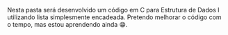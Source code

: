 Nesta pasta será desenvolvido um código em C para Estrutura de Dados I utilizando lista simplesmente encadeada.
Pretendo melhorar o código com o tempo, mas estou aprendendo ainda 😁.
